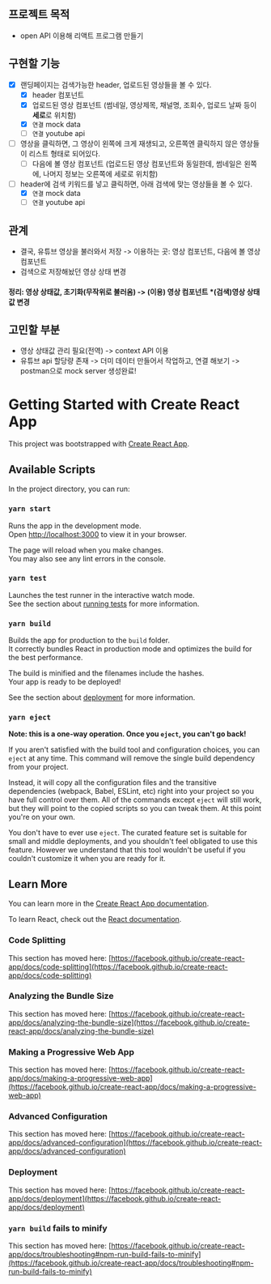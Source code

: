 ## 프로젝트 목적

-   open API 이용해 리액트 프로그램 만들기

## 구현할 기능

-   [x] 랜딩페이지는 검색가능한 header, 업로드된 영상들을 볼 수 있다.
    -   [x] header 컴포넌트
    -   [x] 업로드된 영상 컴포넌트 (썸네일, 영상제목, 채널명, 조회수, 업로드 날짜 등이 **세로**로
            위치함)
    -   [x] `연결` mock data
    -   [ ] `연결` youtube api
-   [ ] 영상을 클릭하면, 그 영상이 왼쪽에 크게 재생되고, 오른쪽엔 클릭하지 않은 영상들이 리스트 형태로 되어있다.
    -   [ ] 다음에 볼 영상 컴포넌트 (업로드된 영상 컴포넌트와 동일한데, 썸네일은 왼쪽에, 나머지 정보는 오른쪽에 세로로 위치함)
-   [ ] header에 검색 키워드를 넣고 클릭하면, 아래 검색에 맞는 영상들을 볼 수 있다.
    -   [x] `연결` mock data
    -   [ ] `연결` youtube api

## 관계

-   결국, 유튜브 영상을 불러와서 저장 -> 이용하는 곳: 영상 컴포넌트, 다음에 볼 영상 컴포넌트
-   검색으로 저장해놨던 영상 상태 변경

#### 정리: 영상 상태값, 초기화(무작위로 불러옴) -> (이용) 영상 컴포넌트 \*(검색)영상 상태값 변경

## 고민할 부분

-   영상 상태값 관리 필요(전역) -> context API 이용
-   유튜브 api 할당량 존재 -> 더미 데이터 만들어서 작업하고, 연결 해보기 -> postman으로 mock server 생성완료!

# Getting Started with Create React App

This project was bootstrapped with [Create React App](https://github.com/facebook/create-react-app).

## Available Scripts

In the project directory, you can run:

### `yarn start`

Runs the app in the development mode.\
Open [http://localhost:3000](http://localhost:3000) to view it in your browser.

The page will reload when you make changes.\
You may also see any lint errors in the console.

### `yarn test`

Launches the test runner in the interactive watch mode.\
See the section about [running tests](https://facebook.github.io/create-react-app/docs/running-tests) for more information.

### `yarn build`

Builds the app for production to the `build` folder.\
It correctly bundles React in production mode and optimizes the build for the best performance.

The build is minified and the filenames include the hashes.\
Your app is ready to be deployed!

See the section about [deployment](https://facebook.github.io/create-react-app/docs/deployment) for more information.

### `yarn eject`

**Note: this is a one-way operation. Once you `eject`, you can't go back!**

If you aren't satisfied with the build tool and configuration choices, you can `eject` at any time. This command will remove the single build dependency from your project.

Instead, it will copy all the configuration files and the transitive dependencies (webpack, Babel, ESLint, etc) right into your project so you have full control over them. All of the commands except `eject` will still work, but they will point to the copied scripts so you can tweak them. At this point you're on your own.

You don't have to ever use `eject`. The curated feature set is suitable for small and middle deployments, and you shouldn't feel obligated to use this feature. However we understand that this tool wouldn't be useful if you couldn't customize it when you are ready for it.

## Learn More

You can learn more in the [Create React App documentation](https://facebook.github.io/create-react-app/docs/getting-started).

To learn React, check out the [React documentation](https://reactjs.org/).

### Code Splitting

This section has moved here: [https://facebook.github.io/create-react-app/docs/code-splitting](https://facebook.github.io/create-react-app/docs/code-splitting)

### Analyzing the Bundle Size

This section has moved here: [https://facebook.github.io/create-react-app/docs/analyzing-the-bundle-size](https://facebook.github.io/create-react-app/docs/analyzing-the-bundle-size)

### Making a Progressive Web App

This section has moved here: [https://facebook.github.io/create-react-app/docs/making-a-progressive-web-app](https://facebook.github.io/create-react-app/docs/making-a-progressive-web-app)

### Advanced Configuration

This section has moved here: [https://facebook.github.io/create-react-app/docs/advanced-configuration](https://facebook.github.io/create-react-app/docs/advanced-configuration)

### Deployment

This section has moved here: [https://facebook.github.io/create-react-app/docs/deployment](https://facebook.github.io/create-react-app/docs/deployment)

### `yarn build` fails to minify

This section has moved here: [https://facebook.github.io/create-react-app/docs/troubleshooting#npm-run-build-fails-to-minify](https://facebook.github.io/create-react-app/docs/troubleshooting#npm-run-build-fails-to-minify)
